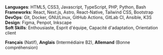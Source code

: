 ---
---

**Languages**: HTML5, CSS3, Javascript, TypeScript, PHP, Python, Bash  
**Frameworks**: React, Next.js, Astro, React-Native, Tailwind CSS, Bootstrap  
**DevOps**: Git, Docker, GNU/Linux, GitHub Actions, GitLab CI, Ansible, K3S  
**Design**: Figma, Penpot, Inkscape  
**Soft Skills**: Enthousiaste, Esprit d'équipe, Capacité d'adaptation, Orientation client

**Français** (Natif), **Anglais** (Intermédiaire B2), **Allemand** (Bonne compréhension)
